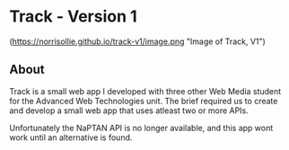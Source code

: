 # Track - Version 1

(https://norrisollie.github.io/track-v1/image.png "Image of Track, V1")


## About
Track is a small web app I developed with three other Web Media student for the Advanced Web Technologies unit. The brief required us to create and develop a small web app that uses atleast two or more APIs.

Unfortunately the NaPTAN API is no longer available, and this app wont work until an alternative is found.
